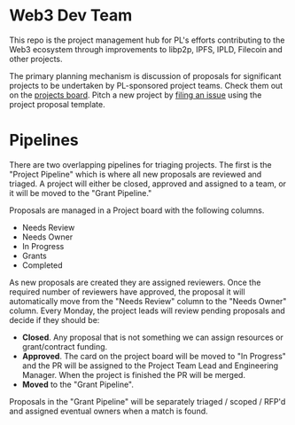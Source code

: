 # Web3 Dev Team

This repo is the project management hub for PL's efforts contributing to the Web3 ecosystem through improvements to libp2p, IPFS, IPLD, Filecoin and other projects.

The primary planning mechanism is discussion of proposals for significant projects to be undertaken by PL-sponsored project teams. Check them out on the [projects board](https://github.com/protocol/web3-dev-team/projects/1). Pitch a new project by [filing an issue](https://github.com/protocol/web3-dev-team/issues/new/choose) using the project proposal template.

# Pipelines

There are two overlapping pipelines for triaging projects. The first is the "Project Pipeline" which is where all new proposals are reviewed and triaged. A project will either be closed, approved and assigned to a team, or it will be moved to the "Grant Pipeline."

Proposals are managed in a Project board with the following columns.

* Needs Review
* Needs Owner
* In Progress
* Grants
* Completed

As new proposals are created they are assigned reviewers. Once the required number of reviewers have approved, the proposal it will automatically move from the "Needs Review" column to the "Needs Owner" column. Every Monday, the project leads will review pending proposals and decide if they should be:

* **Closed**. Any proposal that is not something we can assign resources or grant/contract funding.
* **Approved**. The card on the project board will be moved to "In Progress" and the PR will be assigned to the Project Team Lead and Engineering Manager. When the project is finished the PR will be merged.
* **Moved** to the "Grant Pipeline".

Proposals in the "Grant Pipeline" will be separately triaged / scoped / RFP'd and assigned eventual owners when a match is found.
